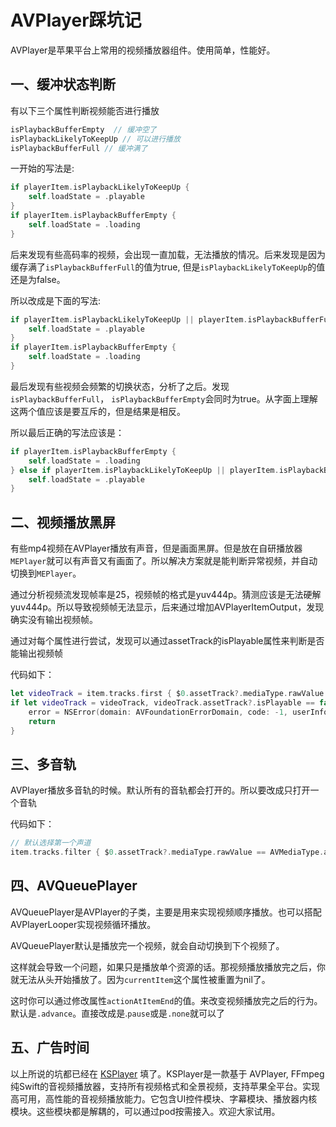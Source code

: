 # AVPlayer踩坑记

AVPlayer是苹果平台上常用的视频播放器组件。使用简单，性能好。

## 一、缓冲状态判断

有以下三个属性判断视频能否进行播放

```swift
isPlaybackBufferEmpty  // 缓冲空了
isPlaybackLikelyToKeepUp // 可以进行播放
isPlaybackBufferFull // 缓冲满了
```

一开始的写法是:

```swift
if playerItem.isPlaybackLikelyToKeepUp {
    self.loadState = .playable
}
if playerItem.isPlaybackBufferEmpty {
    self.loadState = .loading
}
```

后来发现有些高码率的视频，会出现一直加载，无法播放的情况。后来发现是因为缓存满了`isPlaybackBufferFull`的值为true, 但是`isPlaybackLikelyToKeepUp`的值还是为false。

所以改成是下面的写法:

```swift
if playerItem.isPlaybackLikelyToKeepUp || playerItem.isPlaybackBufferFull {
    self.loadState = .playable
}
if playerItem.isPlaybackBufferEmpty {
    self.loadState = .loading
} 
```

最后发现有些视频会频繁的切换状态，分析了之后。发现 `isPlaybackBufferFull`， `isPlaybackBufferEmpty`会同时为true。从字面上理解这两个值应该是要互斥的，但是结果是相反。

所以最后正确的写法应该是：

```swift
if playerItem.isPlaybackBufferEmpty {
    self.loadState = .loading
} else if playerItem.isPlaybackLikelyToKeepUp || playerItem.isPlaybackBufferFull {
    self.loadState = .playable
}
```

## 二、视频播放黑屏

有些mp4视频在AVPlayer播放有声音，但是画面黑屏。但是放在自研播放器`MEPlayer`就可以有声音又有画面了。所以解决方案就是能判断异常视频，并自动切换到`MEPlayer`。

通过分析视频流发现帧率是25，视频帧的格式是yuv444p。猜测应该是无法硬解yuv444p。所以导致视频帧无法显示，后来通过增加AVPlayerItemOutput，发现确实没有输出视频帧。

通过对每个属性进行尝试，发现可以通过assetTrack的isPlayable属性来判断是否能输出视频帧

代码如下：

```swift
let videoTrack = item.tracks.first { $0.assetTrack?.mediaType.rawValue == AVMediaType.video.rawValue }
if let videoTrack = videoTrack, videoTrack.assetTrack?.isPlayable == false {
    error = NSError(domain: AVFoundationErrorDomain, code: -1, userInfo: [NSLocalizedDescriptionKey: "can't player"])
    return
}
```



## 三、多音轨

AVPlayer播放多音轨的时候。默认所有的音轨都会打开的。所以要改成只打开一个音轨

代码如下：

```swift
// 默认选择第一个声道
item.tracks.filter { $0.assetTrack?.mediaType.rawValue == AVMediaType.audio.rawValue }.dropFirst().forEach { $0.isEnabled = false }
```



## 四、AVQueuePlayer

AVQueuePlayer是AVPlayer的子类，主要是用来实现视频顺序播放。也可以搭配AVPlayerLooper实现视频循环播放。

AVQueuePlayer默认是播放完一个视频，就会自动切换到下个视频了。

这样就会导致一个问题，如果只是播放单个资源的话。那视频播放播放完之后，你就无法从头开始播放了。因为`currentItem`这个属性被重置为nil了。

这时你可以通过修改属性`actionAtItemEnd`的值。来改变视频播放完之后的行为。默认是`.advance`。直接改成是.`pause`或是`.none`就可以了

## 五、广告时间

以上所说的坑都已经在 [KSPlayer](https://github.com/kingslay/KSPlayer) 填了。KSPlayer是一款基于 AVPlayer, FFmpeg 纯Swift的音视频播放器，支持所有视频格式和全景视频，支持苹果全平台。实现高可用，高性能的音视频播放能力。它包含UI控件模块、字幕模块、播放器内核模块。这些模块都是解耦的，可以通过pod按需接入。欢迎大家试用。

# 